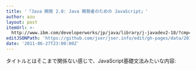 ```yaml
---
title: '「Java 開発 2.0: Java 開発者のための JavaScript」'
author: azu
layout: post
itemUrl: >-
  http://www.ibm.com/developerworks/jp/java/library/j-javadev2-18/?cmp=dw&cpb=dwjav&ct=dwnew&cr=dwnja&ccy=jp&csr=060311
editJSONPath: 'https://github.com/jser/jser.info/edit/gh-pages/data/2011/06/index.json'
date: '2011-06-27T23:00:00Z'
---
```

タイトルとはそこまで関係ない感じで、JavaScript基礎文法みたいな内容:
